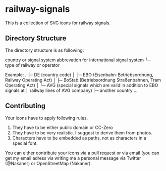 railway-signals
===============

This is a collection of SVG icons for railway signals.


Directory Structure
-------------------

The directory structure is as following:

country or signal system abbrevation for international signal system
└─ type of railway or operator

Example:
  .
  ├– DE (country code)
  │  ├– EBO (Eisenbahn-Betriebsordnung, Railway Operating Act)
  │  ├– BoStab (Betriebsordnung Straßenbahnen, Tram Operating Act)
  │  └– AVG (special signals which are valid in addition to EBO signals at 
  │        railway lines of AVG company)
  ├– another country
  …


Contributing
------------

Your icons have to apply following rules.

1. They have to be either public domain or CC-Zero
2. They have to be very realistic. I suggest to derive them from photos.
3. Characters have to be embedded as paths, not as characters in a 
   special font.

You can either contribute your icons via a pull request or via email 
(you can get my email adress via writing me a personal message via 
Twitter (@Nakaner) or OpenStreetMap (Nakaner).
